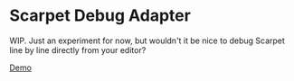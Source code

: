 # Scarpet Debug Adapter

WIP. Just an experiment for now, but wouldn't it be nice to debug Scarpet line by line directly from your editor?

[Demo](https://imgur.com/PPgyd3z)
